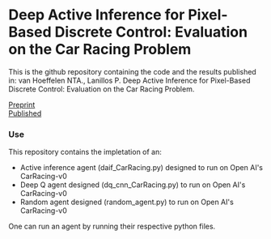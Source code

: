 # Deep Active Inference for Pixel-Based Discrete Control: Evaluation on the Car Racing Problem
This is the github repository containing the code and the results published in: van Hoeffelen NTA., Lanillos P. Deep Active Inference for Pixel-Based Discrete Control: Evaluation on the Car Racing Problem.

[Preprint](https://arxiv.org/pdf/2109.04155.pdf) <br>
[Published](https://link.springer.com/chapter/10.1007/978-3-030-93736-2_60)

### Use
This repository contains the impletation of an:
- Active inference agent (daif_CarRacing.py) designed to run on Open AI's CarRacing-v0
- Deep Q agent designed (dq_cnn_CarRacing.py) to run on Open AI's CarRacing-v0
- Random agent designed (random_agent.py) to run on Open AI's CarRacing-v0

One can run an agent by running their respective python files.
